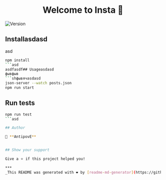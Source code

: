 <h1 align="center">Welcome to Insta 👋</h1>
<p>
  <img alt="Version" src="https://img.shields.io/badge/version-0.1.0-blue.svg?cacheSeconds=2592000" />
</p>

## Installasdasd
asd
```sh
npm install
```asd
asdfasdf## Usageasdasd
фывфыв
```shфывячasdasd
json-server --watch posts.json
npm run start
```

## Run tests

```sh
npm run test
```asd

## Author

👤 **AntipovE**


## Show your support

Give a ⭐️ if this project helped you!

***
_This README was generated with ❤️ by [readme-md-generator](https://github.com/kefranabg/readme-md-generator)_
